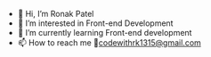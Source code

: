 - 👋 Hi, I’m Ronak Patel
- 👀 I’m interested in Front-end Development 
- 🌱 I’m currently learning Front-end development 
- 📫 How to reach me 📧codewithrk1315@gmail.com
<!---
codewithronak13/codewithronak13 is a ✨ special ✨ repository because its `README.md` (this file) appears on your GitHub profile.
You can click the Preview link to take a look at your changes.
--->
